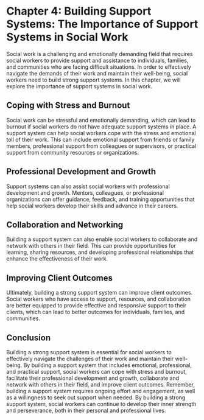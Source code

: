 Chapter 4: Building Support Systems: The Importance of Support Systems in Social Work
=====================================================================================

Social work is a challenging and emotionally demanding field that requires social workers to provide support and assistance to individuals, families, and communities who are facing difficult situations. In order to effectively navigate the demands of their work and maintain their well-being, social workers need to build strong support systems. In this chapter, we will explore the importance of support systems in social work.

Coping with Stress and Burnout
------------------------------

Social work can be stressful and emotionally demanding, which can lead to burnout if social workers do not have adequate support systems in place. A support system can help social workers cope with the stress and emotional toll of their work. This can include emotional support from friends or family members, professional support from colleagues or supervisors, or practical support from community resources or organizations.

Professional Development and Growth
-----------------------------------

Support systems can also assist social workers with professional development and growth. Mentors, colleagues, or professional organizations can offer guidance, feedback, and training opportunities that help social workers develop their skills and advance in their careers.

Collaboration and Networking
----------------------------

Building a support system can also enable social workers to collaborate and network with others in their field. This can provide opportunities for learning, sharing resources, and developing professional relationships that enhance the effectiveness of their work.

Improving Client Outcomes
-------------------------

Ultimately, building a strong support system can improve client outcomes. Social workers who have access to support, resources, and collaboration are better equipped to provide effective and responsive support to their clients, which can lead to better outcomes for individuals, families, and communities.

Conclusion
----------

Building a strong support system is essential for social workers to effectively navigate the challenges of their work and maintain their well-being. By building a support system that includes emotional, professional, and practical support, social workers can cope with stress and burnout, facilitate their professional development and growth, collaborate and network with others in their field, and improve client outcomes. Remember, building a support system requires ongoing effort and engagement, as well as a willingness to seek out support when needed. By building a strong support system, social workers can continue to develop their inner strength and perseverance, both in their personal and professional lives.
